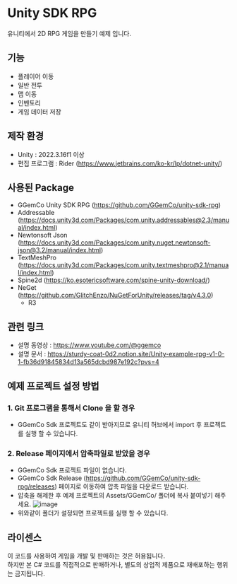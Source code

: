 # Unity SDK RPG
유니티에서 2D RPG 게임을 만들기 예제 입니다.

## 기능
- 플레이어 이동
- 일반 전투
- 맵 이동
- 인벤토리
- 게임 데이터 저장

## 제작 환경
- Unity : 2022.3.16f1 이상
- 편집 프로그램 : Rider (https://www.jetbrains.com/ko-kr/lp/dotnet-unity/)

## 사용된 Package
- GGemCo Unity SDK RPG (https://github.com/GGemCo/unity-sdk-rpg)
- Addressable (https://docs.unity3d.com/Packages/com.unity.addressables@2.3/manual/index.html)
- Newtonsoft Json (https://docs.unity3d.com/Packages/com.unity.nuget.newtonsoft-json@3.2/manual/index.html)
- TextMeshPro (https://docs.unity3d.com/Packages/com.unity.textmeshpro@2.1/manual/index.html)
- Spine2d (https://ko.esotericsoftware.com/spine-unity-download/)
- NeGet (https://github.com/GlitchEnzo/NuGetForUnity/releases/tag/v4.3.0)
  - R3

## 관련 링크
- 설명 동영상 : https://www.youtube.com/@ggemco
- 설명 문서 : https://sturdy-coat-0d2.notion.site/Unity-example-rpg-v1-0-1-fb36d91845834d13a565dcbd987e192c?pvs=4

## 예제 프로젝트 설정 방법

### 1. Git 프로그램을 통해서 Clone 을 할 경우
- GGemCo Sdk 프로젝트도 같이 받아지므로 유니티 허브에서 import 후 프로젝트를 실행 할 수 있습니다.

### 2. Release 페이지에서 압축파일로 받았을 경우
- GGemCo Sdk 프로젝트 파일이 없습니다.
- GGemCo Sdk Release (https://github.com/GGemCo/unity-sdk-rpg/releases) 페이지로 이동하여 압축 파일을 다운로드 받습니다.
- 압축을 해제한 후 예제 프로젝트의 Assets/GGemCo/ 폴더에 복사 붙여넣기 해주세요.
![image](https://github.com/user-attachments/assets/d9ad6df3-0742-4484-a1fc-ecb24f4ecccf)
- 위와같이 폴더가 설정되면 프로젝트를 실행 할 수 있습니다.

## 라이센스
이 코드를 사용하여 게임을 개발 및 판매하는 것은 허용됩니다.<br>
하지만 본 C# 코드를 직접적으로 판매하거나, 별도의 상업적 제품으로 재배포하는 행위는 금지됩니다.
